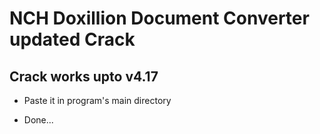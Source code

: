 # NCH Doxillion Document Converter updated Crack

## Crack works upto v4.17

* Paste it in program's main directory

* Done...
